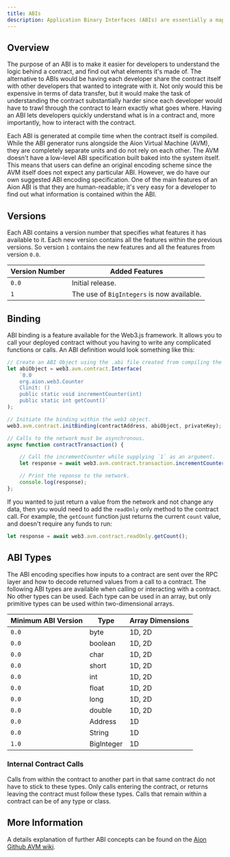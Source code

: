```yaml
---
title: ABIs
description: Application Binary Interfaces (ABIs) are essentially a map for developers to use when integrating external resources into a contract. Developers can use a contract's ABI to find out what functions are available, what parameters they take, and other important meta-data.
---
```


## Overview

The purpose of an ABI is to make it easier for developers to understand the logic behind a contract, and find out what elements it's made of. The alternative to ABIs would be having each developer share the contract itself with other developers that wanted to integrate with it. Not only would this be expensive in terms of data transfer, but it would make the task of understanding the contract substantially harder since each developer would have to trawl through the contract to learn exactly what goes where. Having an ABI lets developers quickly understand what is in a contract and, more importantly, how to interact with the contract.

Each ABI is generated at compile time when the contract itself is compiled. While the ABI generator runs alongside the Aion Virtual Machine (AVM), they are completely separate units and do not rely on each other. The AVM doesn't have a low-level ABI specification built baked into the system itself. This means that users can define an original encoding scheme since the AVM itself does not expect any particular ABI. However, we do have our own suggested ABI encoding specification. One of the main features of an Aion ABI is that they are human-readable; it's very easy for a developer to find out what information is contained within the ABI.

## Versions

Each ABI contains a version number that specifies what features it has available to it. Each new version contains all the features within the previous versions. So version `1` contains the new features and all the features from version `0.0`.

| Version Number | Added Features |
| -------------- | -------------- |
| `0.0` | Initial release. |
| `1`   | The use of `BigIntegers` is now available. |

## Binding

ABI binding is a feature available for the Web3.js framework. It allows you to call your deployed contract without you having to write any complicated functions or calls. An ABI definition would look something like this:

```javascript
// Create an ABI Object using the .abi file created from compiling the contract.
let abiObject = web3.avm.contract.Interface(
    `0.0
    org.aion.web3.Counter
    Clinit: ()
    public static void incrementCounter(int)
    public static int getCount()`
);

// Initiate the binding within the web3 object.
web3.avm.contract.initBinding(contractAddress, abiObject, privateKey);

// Calls to the network must be asynchronous.
async function contractTransaction() {

    // Call the incrementCounter while supplying `1` as an argument.
    let response = await web3.avm.contract.transaction.incrementCounter(1);

    // Print the reponse to the network.
    console.log(response);
};
```

If you wanted to just return a value from the network and not change any data, then you would need to add the `readOnly` only method to the contract call. For example, the `getCount` function just returns the current `count` value, and doesn't require any funds to run:

```javascript
let response = await web3.avm.contract.readOnly.getCount();
```

## ABI Types

The ABI encoding specifies how inputs to a contract are sent over the RPC layer and how to decode returned values from a call to a contract. The following ABI types are available when calling or interacting with a contract. No other types can be used. Each type can be used in an array, but only primitive types can be used within two-dimensional arrays.

| Minimum ABI Version | Type | Array Dimensions |
| --- | ---- | ---------------- |
| `0.0` | byte | 1D, 2D |
| `0.0` | boolean | 1D, 2D |
| `0.0` | char | 1D, 2D |
| `0.0` | short | 1D, 2D |
| `0.0` | int | 1D, 2D |
| `0.0` | float | 1D, 2D |
| `0.0` | long | 1D, 2D |
| `0.0` | double | 1D, 2D |
| `0.0` | Address | 1D |
| `0.0` | String | 1D |
| `1.0` | BigInteger | 1D |

### Internal Contract Calls

Calls from within the contract to another part in that same contract do not have to stick to these types. Only calls entering the contract, or returns leaving the contract must follow these types. Calls that remain within a contract can be of any type or class.

## More Information

A details explanation of further ABI concepts can be found on the [Aion Github AVM wiki](https://github.com/aionnetwork/AVM/wiki/ABI-Specification).
